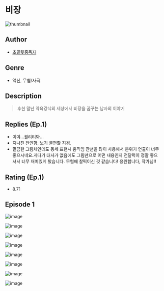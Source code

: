 # 비장
![thumbnail](https://image-comic.pstatic.net/user_contents_data/challenge_comic/2023/05/24/339986/upload_7149807877861226550_480x623.jpeg)

## Author
- [초콜릿중독자](https://comic.naver.com/artistTitle?id=339986)

## Genre
- 액션, 무협/사극

## Description
> 후한 말년 약육강식의 세상에서 비장을 꿈꾸는 남자의 이야기

## Replies (Ep.1)
- 이야...퀄리티봐...
- 지나친 잔인함. 보기 불편할 지경.
- 깔끔한 그림체인데도 동세 표현시 움직임 잔선을 많이 사용해서 분위기 연출이 너무 좋으시네요.게다가 대사가 없음에도 그림만으로 어떤 내용인지 전달력이 정말 좋으셔서 너무 재미있게 봤습니다. 무협에 찰떡이신 것 같습니다! 응원합니다, 작가님!!

## Rating (Ep.1)
- 8.71

## Episode 1
![image](https://image-comic.pstatic.net/user_contents_data/challenge_comic/2023/05/24/339986/upload_3689631406494266978.jpeg)

![image](https://image-comic.pstatic.net/user_contents_data/challenge_comic/2023/05/24/339986/upload_4135489977133119843.jpeg)

![image](https://image-comic.pstatic.net/user_contents_data/challenge_comic/2023/05/24/339986/upload_7293409413702431538.jpeg)

![image](https://image-comic.pstatic.net/user_contents_data/challenge_comic/2023/05/25/339986/upload_3761462475252523828.jpeg)

![image](https://image-comic.pstatic.net/user_contents_data/challenge_comic/2023/05/25/339986/upload_3690473834147243105.jpeg)

![image](https://image-comic.pstatic.net/user_contents_data/challenge_comic/2023/05/25/339986/upload_7363778137092862264.jpeg)

![image](https://image-comic.pstatic.net/user_contents_data/challenge_comic/2023/05/25/339986/upload_7090135183553213492.jpeg)

![image](https://image-comic.pstatic.net/user_contents_data/challenge_comic/2023/05/25/339986/upload_7003431905675000165.jpeg)
